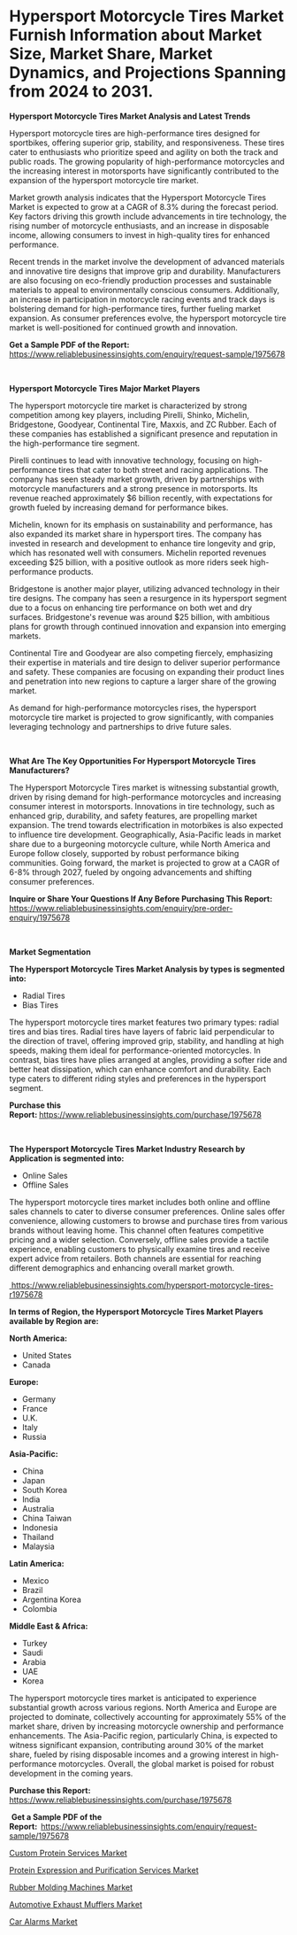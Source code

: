 <p><h1>Hypersport Motorcycle Tires Market Furnish Information about Market Size, Market Share, Market Dynamics, and Projections Spanning from 2024 to 2031.</h1></p><p><strong>Hypersport Motorcycle Tires Market Analysis and Latest Trends</strong></p>
<p><p>Hypersport motorcycle tires are high-performance tires designed for sportbikes, offering superior grip, stability, and responsiveness. These tires cater to enthusiasts who prioritize speed and agility on both the track and public roads. The growing popularity of high-performance motorcycles and the increasing interest in motorsports have significantly contributed to the expansion of the hypersport motorcycle tire market.</p><p>Market growth analysis indicates that the Hypersport Motorcycle Tires Market is expected to grow at a CAGR of 8.3% during the forecast period. Key factors driving this growth include advancements in tire technology, the rising number of motorcycle enthusiasts, and an increase in disposable income, allowing consumers to invest in high-quality tires for enhanced performance.</p><p>Recent trends in the market involve the development of advanced materials and innovative tire designs that improve grip and durability. Manufacturers are also focusing on eco-friendly production processes and sustainable materials to appeal to environmentally conscious consumers. Additionally, an increase in participation in motorcycle racing events and track days is bolstering demand for high-performance tires, further fueling market expansion. As consumer preferences evolve, the hypersport motorcycle tire market is well-positioned for continued growth and innovation.</p></p>
<p><strong>Get a Sample PDF of the Report:&nbsp;</strong> <a href="https://www.reliablebusinessinsights.com/enquiry/request-sample/1975678?utm_campaign=75&utm_medium=2&utm_source=Github&utm_content=ia&utm_term=02112024&utm_id=hypersport-motorcycle-tires">https://www.reliablebusinessinsights.com/enquiry/request-sample/1975678</a></p>
<p>&nbsp;</p>
<p><strong>Hypersport Motorcycle Tires Major Market Players</strong></p>
<p><p>The hypersport motorcycle tire market is characterized by strong competition among key players, including Pirelli, Shinko, Michelin, Bridgestone, Goodyear, Continental Tire, Maxxis, and ZC Rubber. Each of these companies has established a significant presence and reputation in the high-performance tire segment.</p><p>Pirelli continues to lead with innovative technology, focusing on high-performance tires that cater to both street and racing applications. The company has seen steady market growth, driven by partnerships with motorcycle manufacturers and a strong presence in motorsports. Its revenue reached approximately $6 billion recently, with expectations for growth fueled by increasing demand for performance bikes.</p><p>Michelin, known for its emphasis on sustainability and performance, has also expanded its market share in hypersport tires. The company has invested in research and development to enhance tire longevity and grip, which has resonated well with consumers. Michelin reported revenues exceeding $25 billion, with a positive outlook as more riders seek high-performance products.</p><p>Bridgestone is another major player, utilizing advanced technology in their tire designs. The company has seen a resurgence in its hypersport segment due to a focus on enhancing tire performance on both wet and dry surfaces. Bridgestone's revenue was around $25 billion, with ambitious plans for growth through continued innovation and expansion into emerging markets.</p><p>Continental Tire and Goodyear are also competing fiercely, emphasizing their expertise in materials and tire design to deliver superior performance and safety. These companies are focusing on expanding their product lines and penetration into new regions to capture a larger share of the growing market.</p><p>As demand for high-performance motorcycles rises, the hypersport motorcycle tire market is projected to grow significantly, with companies leveraging technology and partnerships to drive future sales.</p></p>
<p>&nbsp;</p>
<p><strong>What Are The Key Opportunities For Hypersport Motorcycle Tires Manufacturers?</strong></p>
<p><p>The Hypersport Motorcycle Tires market is witnessing substantial growth, driven by rising demand for high-performance motorcycles and increasing consumer interest in motorsports. Innovations in tire technology, such as enhanced grip, durability, and safety features, are propelling market expansion. The trend towards electrification in motorbikes is also expected to influence tire development. Geographically, Asia-Pacific leads in market share due to a burgeoning motorcycle culture, while North America and Europe follow closely, supported by robust performance biking communities. Going forward, the market is projected to grow at a CAGR of 6-8% through 2027, fueled by ongoing advancements and shifting consumer preferences.</p></p>
<p><strong>Inquire or Share Your Questions If Any Before Purchasing This Report:</strong> <a href="https://www.reliablebusinessinsights.com/enquiry/pre-order-enquiry/1975678?utm_campaign=75&utm_medium=2&utm_source=Github&utm_content=ia&utm_term=02112024&utm_id=hypersport-motorcycle-tires">https://www.reliablebusinessinsights.com/enquiry/pre-order-enquiry/1975678</a></p>
<p>&nbsp;</p>
<p><strong>Market Segmentation</strong></p>
<p><strong>The Hypersport Motorcycle Tires Market Analysis by types is segmented into:</strong></p>
<p><ul><li>Radial Tires</li><li>Bias Tires</li></ul></p>
<p><p>The hypersport motorcycle tires market features two primary types: radial tires and bias tires. Radial tires have layers of fabric laid perpendicular to the direction of travel, offering improved grip, stability, and handling at high speeds, making them ideal for performance-oriented motorcycles. In contrast, bias tires have plies arranged at angles, providing a softer ride and better heat dissipation, which can enhance comfort and durability. Each type caters to different riding styles and preferences in the hypersport segment.</p></p>
<p><strong>Purchase this Report:&nbsp;</strong><a href="https://www.reliablebusinessinsights.com/purchase/1975678?utm_campaign=75&utm_medium=2&utm_source=Github&utm_content=ia&utm_term=02112024&utm_id=hypersport-motorcycle-tires">https://www.reliablebusinessinsights.com/purchase/1975678</a></p>
<p>&nbsp;</p>
<p><strong>The Hypersport Motorcycle Tires Market Industry Research by Application is segmented into:</strong></p>
<p><ul><li>Online Sales</li><li>Offline Sales</li></ul></p>
<p><p>The hypersport motorcycle tires market includes both online and offline sales channels to cater to diverse consumer preferences. Online sales offer convenience, allowing customers to browse and purchase tires from various brands without leaving home. This channel often features competitive pricing and a wider selection. Conversely, offline sales provide a tactile experience, enabling customers to physically examine tires and receive expert advice from retailers. Both channels are essential for reaching different demographics and enhancing overall market growth.</p></p>
<p><a href="https://www.reliablebusinessinsights.com/hypersport-motorcycle-tires-r1975678?utm_campaign=75&utm_medium=2&utm_source=Github&utm_content=ia&utm_term=02112024&utm_id=hypersport-motorcycle-tires">&nbsp;https://www.reliablebusinessinsights.com/hypersport-motorcycle-tires-r1975678</a></p>
<p><strong>In terms of Region, the Hypersport Motorcycle Tires Market Players available by Region are:</strong></p>
<p>
    <p> <strong> North America: </strong>
        <ul>
            <li>United States</li>
            <li>Canada</li>
        </ul>
        </p> 
    <p> <strong> Europe: </strong>
        <ul>
            <li>Germany</li>
            <li>France</li>
            <li>U.K.</li>
            <li>Italy</li>
            <li>Russia</li>
        </ul>
        </p> 
    <p> <strong> Asia-Pacific: </strong>
        <ul>
            <li>China</li>
            <li>Japan</li>
            <li>South Korea</li>
            <li>India</li>
            <li>Australia</li>
            <li>China Taiwan</li>
            <li>Indonesia</li>
            <li>Thailand</li>
            <li>Malaysia</li>
        </ul>
        </p> 
    <p> <strong> Latin America: </strong>
        <ul>
            <li>Mexico</li>
            <li>Brazil</li>
            <li>Argentina Korea</li>
            <li>Colombia</li>
        </ul>
        </p> 
    <p> <strong> Middle East & Africa: </strong>
        <ul>
            <li>Turkey</li>
            <li>Saudi</li>
            <li>Arabia</li>
            <li>UAE</li>
            <li>Korea</li>
        </ul>
    </p>
    </p>
<p><p>The hypersport motorcycle tires market is anticipated to experience substantial growth across various regions. North America and Europe are projected to dominate, collectively accounting for approximately 55% of the market share, driven by increasing motorcycle ownership and performance enhancements. The Asia-Pacific region, particularly China, is expected to witness significant expansion, contributing around 30% of the market share, fueled by rising disposable incomes and a growing interest in high-performance motorcycles. Overall, the global market is poised for robust development in the coming years.</p></p>
<p><strong>Purchase this Report: </strong><a href="https://www.reliablebusinessinsights.com/purchase/1975678?utm_campaign=75&utm_medium=2&utm_source=Github&utm_content=ia&utm_term=02112024&utm_id=hypersport-motorcycle-tires">https://www.reliablebusinessinsights.com/purchase/1975678</a></p>
<p>&nbsp;<strong>Get a Sample PDF of the Report:&nbsp;&nbsp;</strong><a href="https://www.reliablebusinessinsights.com/enquiry/request-sample/1975678?utm_campaign=75&utm_medium=2&utm_source=Github&utm_content=ia&utm_term=02112024&utm_id=hypersport-motorcycle-tires">https://www.reliablebusinessinsights.com/enquiry/request-sample/1975678</a></p>
<p><strong></strong></p>
<p><p><a href="https://issuu.com/reportprime-2/docs/custom-protein-services-market-size_b42d1424dc057d?utm_campaign=75&utm_medium=2&utm_source=Github&utm_content=ia&utm_term=02112024&utm_id=hypersport-motorcycle-tires">Custom Protein Services Market</a></p><p><a href="https://issuu.com/reportprime-2/docs/protein-expression-and-purification_2700fcaccb1acf?utm_campaign=75&utm_medium=2&utm_source=Github&utm_content=ia&utm_term=02112024&utm_id=hypersport-motorcycle-tires">Protein Expression and Purification Services Market</a></p><p><a href="https://www.linkedin.com/pulse/global-rubber-molding-machines-market-trends-insights-growth-6omre?utm_campaign=75&utm_medium=2&utm_source=Github&utm_content=ia&utm_term=02112024&utm_id=hypersport-motorcycle-tires">Rubber Molding Machines Market</a></p><p><a href="https://github.com/taketakyriffecd/Market-Research-Report-List-1/blob/main/automotive-exhaust-mufflers-market.md?utm_campaign=75&utm_medium=2&utm_source=Github&utm_content=ia&utm_term=02112024&utm_id=hypersport-motorcycle-tires">Automotive Exhaust Mufflers Market</a></p><p><a href="https://github.com/shivermasallash/Market-Research-Report-List-1/blob/main/car-alarms-market.md?utm_campaign=75&utm_medium=2&utm_source=Github&utm_content=ia&utm_term=02112024&utm_id=hypersport-motorcycle-tires">Car Alarms Market</a></p></p>